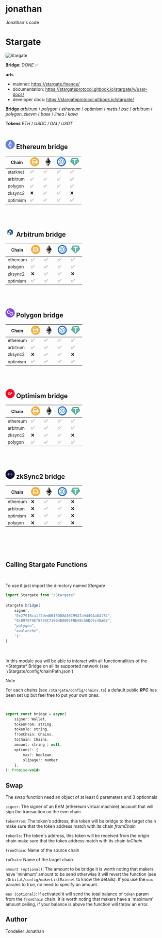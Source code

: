 # jonathan
Jonathan's code

# Stargate  
![Stargate](https://encrypted-tbn0.gstatic.com/images?q=tbn:ANd9GcTi2m_v63Hhte_X_8cyAWKE6iHMTaOGiBxLeqRGsc6_&s)  
  
**Bridge**: *DONE* ✅  
  
**urls**
- mainnet:          https://stargate.finance/
- documentation:    https://stargateprotocol.gitbook.io/stargate/v/user-docs/
- developer docs:   https://stargateprotocol.gitbook.io/stargate/
  
**Bridge** *arbitrum* / *polygon* / *ethereum* / *optimism* / *metis* / *bsc* / *arbitrum* / *polygon_zkevm* / *base* / *linea* / *kava*  
  
**Tokens** *ETH* / *USDC* / *DAI* / *USDT*
<br />
<br />

## ![ETH](assets/ethereum.png) Ethereum bridge
| Chain    | ![DAI](assets/dai.png) | ![ETH](assets/eth.png) | ![USDC](assets/usdc.png) | ![USDT](assets/usdt.png) |
|----------|------------------------|------------------------|--------------------------|--------------------------|
| starknet |           ✅           |           ✅            |            ✅            |             ✅           |
| arbitrum |           ✅           |           ✅            |            ✅            |             ✅           |
| polygon  |           ✅           |           ✅            |            ✅            |             ✅           |
| zksync2  |           ❌           |           ✅            |            ✅            |             ❌           |
| optimism |           ✅           |           ✅            |            ✅            |             ✅           |
<br />
<br />

## ![ARB](assets/arbitrum.png) Arbitrum bridge
| Chain    | ![DAI](assets/dai.png) | ![ETH](assets/eth.png) | ![USDC](assets/usdc.png) | ![USDT](assets/usdt.png) |
|----------|------------------------|------------------------|--------------------------|--------------------------|
| ethereum |           ✅           |           ✅            |            ✅            |             ✅           |
| polygon  |           ✅           |           ✅            |            ✅            |             ✅           |
| zksync2  |           ❌           |           ✅            |            ✅            |             ❌           |
| optimism |           ✅           |           ✅            |            ✅            |             ✅           |
<br />
<br />

## ![MATIC](assets/polygon.png) Polygon bridge
| Chain    | ![DAI](assets/dai.png) | ![ETH](assets/eth.png) | ![USDC](assets/usdc.png) | ![USDT](assets/usdt.png) |
|----------|------------------------|------------------------|--------------------------|--------------------------|
| ethereum |           ✅           |           ✅            |            ✅            |             ✅           |
| arbitrum |           ✅           |           ✅            |            ✅            |             ✅           |
| zksync2  |           ❌           |           ✅            |            ✅            |             ❌           |
| optimism |           ✅           |           ✅            |            ✅            |             ✅           |
<br />
<br />

## ![OP](assets/optimism.png) Optimism bridge
| Chain    | ![DAI](assets/dai.png) | ![ETH](assets/eth.png) | ![USDC](assets/usdc.png) | ![USDT](assets/usdt.png) |
|----------|------------------------|------------------------|--------------------------|--------------------------|
| ethereum |           ✅           |           ✅            |            ✅            |             ✅           |
| arbitrum |           ✅           |           ✅            |            ✅            |             ✅           |
| zksync2  |           ❌           |           ✅            |            ✅            |             ❌           |
| polygon  |           ✅           |           ✅            |            ✅            |             ✅           |
<br />
<br />

## ![ZK](assets/zkSync.png) zkSync2 bridge
| Chain    | ![DAI](assets/dai.png) | ![ETH](assets/eth.png) | ![USDC](assets/usdc.png) | ![USDT](assets/usdt.png) |
|----------|------------------------|------------------------|--------------------------|--------------------------|
| ethereum |           ❌           |           ✅            |            ✅            |             ❌           |
| arbitrum |           ❌           |           ✅            |            ✅            |             ❌           |
| optimism |           ❌           |           ✅            |            ✅            |             ❌           |
| polygon  |           ❌           |           ✅            |            ✅            |             ❌           |
<br />
<br />
<br />
<br />

## Calling Stargate Functions
<br />

To use it just import the directory named *Stargate*  
```javascript
import Stargate from "/Stargate"

Stargate.bridge(     
    signer,
    "0x2791Bca1f2de4661ED88A30C99A7a9449Aa84174",
    "0xB97EF9Ef8734C71904D8002F8b6Bc66Dd9c48a6E",
    "polygon",
    "avalanche",
    '1' 
)
```
<br />
<br />
In this module you will be able to interact with all functionnalities of the *Stargate* Bridge on all its supported network (see `/Stargate/config/chainPath.json`)  
    
<br />
  
> [!NOTE]
> For each chains (see `/Stargate/config/chains.ts`) a default public ***RPC*** has been set up but feel free to put your own ones.  
<br />

```javascript
export const bridge = async(
    signer: Wallet,
    tokenFrom: string,
    tokenTo: string,
    fromChain: Chains, 
    toChain: Chains,
    amount: string | null,
    options?: {
        max?: boolean,
        slipage?: number
    },
): Promise<void>
```

## Swap
The swap function need an object of at least 6 parameters and 3 optionnals  

`signer`: The signer of an EVM (ethereum virtual machine) account that will sign the transaction on the evm chain  
  
`tokenFrom`: The token's address, this token will be bridge to the target chain make sure that the token address match with its chain *fromChain*  

`tokenTo`: The token's address, this token will be received from the origin chain make sure that the token address match with its chain *toChain*  
  
`fromChain`: Name of the source chain  
  
`toChain`: Name of the target chain   
  
`amount (optional)`: The amount to be bridge it is worth noting that makers have 'minimum' amount to be send otherwise it will revert the function (see `/Orbital/config/makerListMainnet` to know the details). If you use the `max` params to true, no need to specify an amount.  
  
`max (optional)`: if activated it will send the total balance of `token` param from the `fromChain` chain. It is worth noting that makers have a 'maximum' amount ceiling, if your balance is above the function will throw an error.
  

## Author
 
Tondelier Jonathan